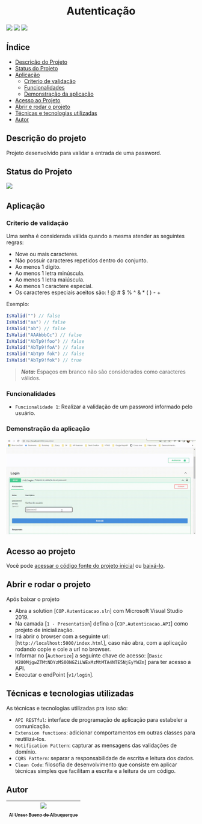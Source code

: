 <h1 align="center"> Autenticação </h1>

<img src="https://img.shields.io/github/issues/Alunser/Autenticacao"/> <img src="https://img.shields.io/github/forks/Alunser/Autenticacao"/> <img src="https://img.shields.io/github/stars/Alunser/Autenticacao"/>

## Índice 
* [Descrição do Projeto](#descrição-do-projeto)
* [Status do Projeto](#status-do-projeto)
* [Aplicação](#aplicação)
  * [Criterio de validação](#criterio-de-validação)
  * [Funcionalidades](#funcionalidades)
  * [Demonstração da aplicação](#demonstração-da-aplicação)
* [Acesso ao Projeto](#acesso-ao-projeto)
* [Abrir e rodar o projeto](#abrir-e-rodar-o-projeto)
* [Técnicas e tecnologias utilizadas](#técnicas-e-tecnologias-utilizadas)
* [Autor](#autor)

## Descrição do projeto 
Projeto desenvolvido para validar a entrada de uma password.

## Status do Projeto
<img src="http://img.shields.io/static/v1?label=STATUS&message=CONCLUIDO&color=GREEN&style=for-the-badge"/>

## Aplicação
### Criterio de validação
Uma senha é considerada válida quando a mesma atender as seguintes regras:

- Nove ou mais caracteres.
- Não possuir caracteres repetidos dentro do conjunto.
- Ao menos 1 dígito.
- Ao menos 1 letra minúscula.
- Ao menos 1 letra maiúscula.
- Ao menos 1 caractere especial.
- Os caracteres especiais aceitos são: ! @ # $ % ^ & * ( ) - +

Exemplo:  

```c#
IsValid("") // false  
IsValid("aa") // false  
IsValid("ab") // false  
IsValid("AAAbbbCc") // false  
IsValid("AbTp9!foo") // false  
IsValid("AbTp9!foA") // false
IsValid("AbTp9 fok") // false
IsValid("AbTp9!fok") // true
```

> **_Nota:_**  Espaços em branco não são considerados como caracteres válidos.

### Funcionalidades
- `Funcionalidade 1`: Realizar a validação de um password informado pelo usuário.

### Demonstração da aplicação
<div align="center">

![api](https://raw.githubusercontent.com/Alunser/Autenticacao/main/api.gif)

  </div>
  
## Acesso ao projeto

Você pode <a href="https://github.com/Alunser/Autenticacao">acessar o código fonte do projeto inicial</a> ou <a href="https://github.com/Alunser/Autenticacao/archive/refs/heads/main.zip">baixá-lo</a>.

## Abrir e rodar o projeto

Após baixar o projeto

- Abra a solution [`COP.Autenticacao.sln`] com Microsoft Visual Studio 2019.
- Na camada [`1 - Presentation`] defina o [`COP.Autenticacao.API`] como projeto de inicialização.
- Irá abrir o browser com a seguinte url: [`http://localhost:5000/index.html`], caso não abra, com a aplicação rodando copie e cole a url no browser.
- Informar no [`Authorize`] a seguinte chave de acesso: [`Basic M2U0MjgwZTMtNDYzMS00NGZiLWExMzMtMTA4NTE5NjEyYWZm`] para ter acesso a API.
- Executar o endPoint [`v1/login`].

## Técnicas e tecnologias utilizadas
As técnicas e tecnologias utilizadas pra isso são:

- `API RESTful`: interface de programação de aplicação para estabeler a comunicação. 
- `Extension functions`: adicionar comportamentos em outras classes para reutilizá-los.
- `Notification Pattern`: capturar as mensagens das validações de domínio.
- `CQRS Pattern`: separar a responsabilidade de escrita e leitura dos dados.
- `Clean Code`: filosofia de desenvolvimento que consiste em aplicar técnicas simples que facilitam a escrita e a leitura de um código.

## Autor

| [<img src="https://avatars.githubusercontent.com/u/10420762?v=4" width=115><br><sub>Al Unser Bueno de Albuquerque</sub>](https://github.com/alunser) | 
| :---: |
